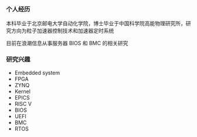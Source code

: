 # 


### 个人经历
本科毕业于北京邮电大学自动化学院，博士毕业于中国科学院高能物理研究所，研究方向为粒子加速器控制技术和加速器定时系统

目前在浪潮信息从事服务器 BIOS 和 BMC 的相关研究

### 研究兴趣
- Embedded system
- FPGA
- ZYNQ
- Kernel 
- EPICS
- RISC V
- BIOS
- UEFI
- BMC
- RTOS



